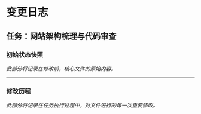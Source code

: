 # 变更日志

## 任务：网站架构梳理与代码审查

### 初始状态快照

*此部分将记录在修改前，核心文件的原始内容。*

---

### 修改历程

*此部分将记录在任务执行过程中，对文件进行的每一次重要修改。* 